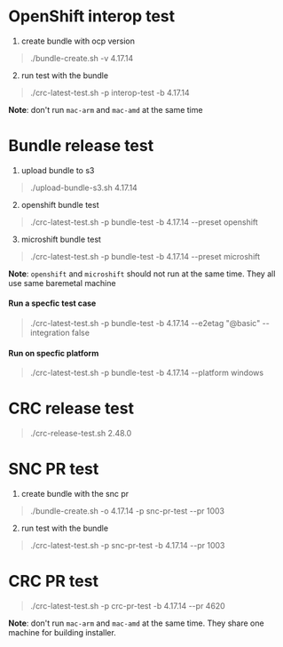 # OpenShift interop test
1. create bundle with ocp version
> ./bundle-create.sh -v 4.17.14 
2. run test with the bundle
> ./crc-latest-test.sh -p interop-test -b 4.17.14 

**Note**: don't run `mac-arm` and `mac-amd` at the same time

# Bundle release test
1. upload bundle to s3
> ./upload-bundle-s3.sh 4.17.14
2. openshift bundle test
> ./crc-latest-test.sh -p bundle-test -b 4.17.14 --preset openshift
3. microshift bundle test
> ./crc-latest-test.sh -p bundle-test -b 4.17.14 --preset microshift

**Note**: `openshift` and `microshift` should not run at the same time. They all use same baremetal machine

#### Run a specfic test case
> ./crc-latest-test.sh -p bundle-test -b 4.17.14 --e2etag "@basic" --integration false
#### Run on specfic platform
> ./crc-latest-test.sh -p bundle-test -b 4.17.14 --platform windows

# CRC release test
> ./crc-release-test.sh 2.48.0

# SNC PR test
1. create bundle with the snc pr
> ./bundle-create.sh -o 4.17.14 -p snc-pr-test --pr 1003
2. run test with the bundle
> ./crc-latest-test.sh -p snc-pr-test -b 4.17.14 --pr 1003

# CRC PR test
> ./crc-latest-test.sh -p crc-pr-test -b 4.17.14 --pr 4620

**Note**: don't run `mac-arm` and `mac-amd` at the same time. They share one machine for building installer. 